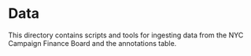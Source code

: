 # Data

This directory contains scripts and tools for ingesting data from the NYC
Campaign Finance Board and the annotations table.
